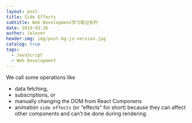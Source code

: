 ```yaml
---
layout: post
title: Side Effects
subtitle: Web Development学习笔记系列
date: 2019-03-26
author: Jalever
header-img: img/post-bg-js-version.jpg
catalog: true
tags:
  - JavaScript
  - Web Development
---
```


We call some operations like

- data fetching,
- subscriptions, or
- manually changing the DOM from React Componens
- animation
  `side effects` (or “effects” for short) because they can affect other components and can’t be done during rendering.
